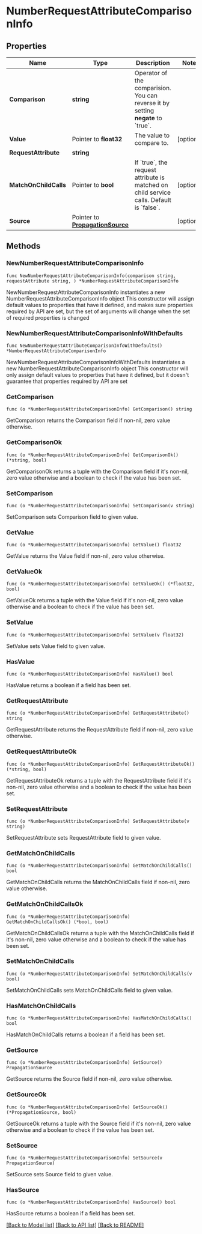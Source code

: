 # NumberRequestAttributeComparisonInfo

## Properties

Name | Type | Description | Notes
------------ | ------------- | ------------- | -------------
**Comparison** | **string** | Operator of the comparision. You can reverse it by setting **negate** to &#x60;true&#x60;. | 
**Value** | Pointer to **float32** | The value to compare to. | [optional] 
**RequestAttribute** | **string** |  | 
**MatchOnChildCalls** | Pointer to **bool** | If &#x60;true&#x60;, the request attribute is matched on child service calls.     Default is &#x60;false&#x60;. | [optional] 
**Source** | Pointer to [**PropagationSource**](PropagationSource.md) |  | [optional] 

## Methods

### NewNumberRequestAttributeComparisonInfo

`func NewNumberRequestAttributeComparisonInfo(comparison string, requestAttribute string, ) *NumberRequestAttributeComparisonInfo`

NewNumberRequestAttributeComparisonInfo instantiates a new NumberRequestAttributeComparisonInfo object
This constructor will assign default values to properties that have it defined,
and makes sure properties required by API are set, but the set of arguments
will change when the set of required properties is changed

### NewNumberRequestAttributeComparisonInfoWithDefaults

`func NewNumberRequestAttributeComparisonInfoWithDefaults() *NumberRequestAttributeComparisonInfo`

NewNumberRequestAttributeComparisonInfoWithDefaults instantiates a new NumberRequestAttributeComparisonInfo object
This constructor will only assign default values to properties that have it defined,
but it doesn't guarantee that properties required by API are set

### GetComparison

`func (o *NumberRequestAttributeComparisonInfo) GetComparison() string`

GetComparison returns the Comparison field if non-nil, zero value otherwise.

### GetComparisonOk

`func (o *NumberRequestAttributeComparisonInfo) GetComparisonOk() (*string, bool)`

GetComparisonOk returns a tuple with the Comparison field if it's non-nil, zero value otherwise
and a boolean to check if the value has been set.

### SetComparison

`func (o *NumberRequestAttributeComparisonInfo) SetComparison(v string)`

SetComparison sets Comparison field to given value.


### GetValue

`func (o *NumberRequestAttributeComparisonInfo) GetValue() float32`

GetValue returns the Value field if non-nil, zero value otherwise.

### GetValueOk

`func (o *NumberRequestAttributeComparisonInfo) GetValueOk() (*float32, bool)`

GetValueOk returns a tuple with the Value field if it's non-nil, zero value otherwise
and a boolean to check if the value has been set.

### SetValue

`func (o *NumberRequestAttributeComparisonInfo) SetValue(v float32)`

SetValue sets Value field to given value.

### HasValue

`func (o *NumberRequestAttributeComparisonInfo) HasValue() bool`

HasValue returns a boolean if a field has been set.

### GetRequestAttribute

`func (o *NumberRequestAttributeComparisonInfo) GetRequestAttribute() string`

GetRequestAttribute returns the RequestAttribute field if non-nil, zero value otherwise.

### GetRequestAttributeOk

`func (o *NumberRequestAttributeComparisonInfo) GetRequestAttributeOk() (*string, bool)`

GetRequestAttributeOk returns a tuple with the RequestAttribute field if it's non-nil, zero value otherwise
and a boolean to check if the value has been set.

### SetRequestAttribute

`func (o *NumberRequestAttributeComparisonInfo) SetRequestAttribute(v string)`

SetRequestAttribute sets RequestAttribute field to given value.


### GetMatchOnChildCalls

`func (o *NumberRequestAttributeComparisonInfo) GetMatchOnChildCalls() bool`

GetMatchOnChildCalls returns the MatchOnChildCalls field if non-nil, zero value otherwise.

### GetMatchOnChildCallsOk

`func (o *NumberRequestAttributeComparisonInfo) GetMatchOnChildCallsOk() (*bool, bool)`

GetMatchOnChildCallsOk returns a tuple with the MatchOnChildCalls field if it's non-nil, zero value otherwise
and a boolean to check if the value has been set.

### SetMatchOnChildCalls

`func (o *NumberRequestAttributeComparisonInfo) SetMatchOnChildCalls(v bool)`

SetMatchOnChildCalls sets MatchOnChildCalls field to given value.

### HasMatchOnChildCalls

`func (o *NumberRequestAttributeComparisonInfo) HasMatchOnChildCalls() bool`

HasMatchOnChildCalls returns a boolean if a field has been set.

### GetSource

`func (o *NumberRequestAttributeComparisonInfo) GetSource() PropagationSource`

GetSource returns the Source field if non-nil, zero value otherwise.

### GetSourceOk

`func (o *NumberRequestAttributeComparisonInfo) GetSourceOk() (*PropagationSource, bool)`

GetSourceOk returns a tuple with the Source field if it's non-nil, zero value otherwise
and a boolean to check if the value has been set.

### SetSource

`func (o *NumberRequestAttributeComparisonInfo) SetSource(v PropagationSource)`

SetSource sets Source field to given value.

### HasSource

`func (o *NumberRequestAttributeComparisonInfo) HasSource() bool`

HasSource returns a boolean if a field has been set.


[[Back to Model list]](../README.md#documentation-for-models) [[Back to API list]](../README.md#documentation-for-api-endpoints) [[Back to README]](../README.md)


